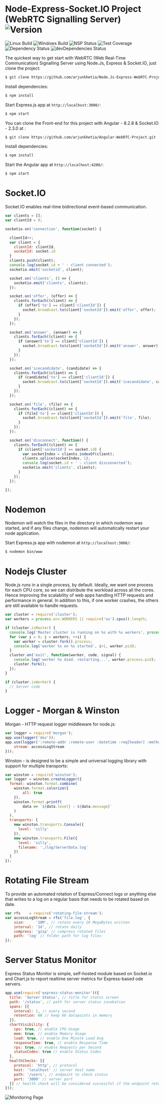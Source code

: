 # Node-Express-Socket.IO Project (WebRTC Signalling Server)   ![Version][version-image]

![Linux Build][linuxbuild-image]
![Windows Build][windowsbuild-image]
![NSP Status][nspstatus-image]
![Test Coverage][coverage-image]
![Dependency Status][dependency-image]
![devDependencies Status][devdependency-image]

The quickest way to get start with WebRTC (Web Real-Time Communication) Signalling Server using Node.Js, Express & Socket.IO, just clone the project:

```bash
$ git clone https://github.com/arjunkhetia/Node.Js-Express-WebRTC-Project.git
```

Install dependencies:

```bash
$ npm install
```

Start Express.js app at `http://localhost:3000/`:

```bash
$ npm start
```

You can clone the Front-end for this project with Angular - 8.2.8 & Socket.IO - 2.3.0 at :

```bash
$ git clone https://github.com/arjunkhetia/Angular-WebRTC-Project.git
```

Install dependencies:

```bash
$ npm install
```

Start the Angular app at `http://localhost:4200/`:

```bash
$ npm start
```

# Socket.IO

Socket.IO enables real-time bidirectional event-based communication.

```js
var clients = [];
var clientId = 0;

socketio.on('connection', function(socket) {

  clientId++;
  var client = {
    clientId: clientId,
    socketId: socket.id
  }
  clients.push(client);
  console.log(socket.id + ' - client connected');
  socketio.emit('socketid', client);

  socket.on('clients', () => {
    socketio.emit('clients', clients);
  });

  socket.on('offer', (offer) => {
    clients.forEach((client) => {
      if (offer['to'] == client['clientId']) {
        socket.broadcast.to(client['socketId']).emit('offer', offer);
      }
    });
  });

  socket.on('answer', (answer) => {
    clients.forEach((client) => {
      if (answer['to'] == client['clientId']) {
        socket.broadcast.to(client['socketId']).emit('answer', answer);
      }
    });
  });

  socket.on('icecandidate', (candidate) => {
    clients.forEach((client) => {
      if (candidate['to'] == client['clientId']) {
        socket.broadcast.to(client['socketId']).emit('icecandidate', candidate);
      }
    });
  });

  socket.on('file', (file) => {
    clients.forEach((client) => {
      if (file['to'] == client['clientId']) {
        socket.broadcast.to(client['socketId']).emit('file', file);
      }
    });
  });

  socket.on('disconnect', function() {
    clients.forEach((client) => {
      if (client['socketId'] == socket.id) {
        var socketIndex = clients.indexOf(client);
        clients.splice(socketIndex, 1);
        console.log(socket.id + ' - client disconnected');
        socketio.emit('clients', clients);
      }
    });
  });

});
```

# Nodemon

Nodemon will watch the files in the directory in which nodemon was started, and if any files change, nodemon will automatically restart your node application.

Start Express.js app with nodemon at `http://localhost:3000/`:

```bash
$ nodemon bin/www
```

# Nodejs Cluster

Node.js runs in a single process, by default. Ideally, we want one process for each CPU core, so we can distribute the workload across all the cores. Hence improving the scalability of web apps handling HTTP requests and performance in general. In addition to this, if one worker crashes, the others are still available to handle requests.

```js
var cluster = require('cluster');
var workers = process.env.WORKERS || require('os').cpus().length;

if (cluster.isMaster) {
  console.log('Master cluster is running on %s with %s workers', process.pid, workers);
  for (var i = 0; i < workers; ++i) {
    var worker = cluster.fork().process;
    console.log('worker %s on %s started', i+1, worker.pid);
  }
  cluster.on('exit', function(worker, code, signal) {
    console.log('worker %s died. restarting...', worker.process.pid);
    cluster.fork();
  });
}

if (cluster.isWorker) {
  // Server code
}
```

# Logger - Morgan & Winston

Morgan - HTTP request logger middleware for node.js:

```js
var logger = require('morgan');
app.use(logger('dev'));
app.use(logger(':remote-addr :remote-user :datetime :req[header] :method :url HTTP/:http-version :status :res[content-length] :res[header] :response-time[digits] :referrer :user-agent', {
    stream: accessLogStream
}));
```

Winston - is designed to be a simple and universal logging library with support for multiple transports:

```js
var winston = require('winston');
var logger = winston.createLogger({
  format: winston.format.combine(
    winston.format.colorize({
        all: true
    }),
    winston.format.printf(
        data => `${data.level} : ${data.message}`
    )
  ),
  transports: [
    new winston.transports.Console({
      level: 'silly'
    }),
    new winston.transports.File({
      level: 'silly',
      filename: './log/ServerData.log'
    })
  ]
});
```

# Rotating File Stream

To provide an automated rotation of Express/Connect logs or anything else that writes to a log on a regular basis that needs to be rotated based on date.

```js
var rfs    = require('rotating-file-stream');
var accessLogStream = rfs('file.log', {
    size:     '10M', // rotate every 10 MegaBytes written
    interval: '1d', // rotate daily
    compress: 'gzip' // compress rotated files
    path: 'log' // folder path for log files
});
```

# Server Status Monitor

Express Status Monitor is simple, self-hosted module based on Socket.io and Chart.js to report realtime server metrics for Express-based ode servers.

```js
app.use(require('express-status-monitor')({
  title: 'Server Status', // title for status screen
  path: '/status', // path for server status invokation
  spans: [{
    interval: 1, // every second
    retention: 60 // keep 60 datapoints in memory
  }],
  chartVisibility: {
    cpu: true, // enable CPU Usage
    mem: true, // enable Memory Usage
    load: true, // enable One Minute Load Avg
    responseTime: true, // enable Response Time
    rps: true, // enable Requests per Second
    statusCodes: true // enable Status Codes
  },
  healthChecks: [{
    protocol: 'http', // protocol
    host: 'localhost' // server host name
    path: '/users', // endpoint to check status
    port: '3000' // server port
  }] // health check will be considered successful if the endpoint returns a 200 status code
}));
```

![Monitoring Page](https://github.com/arjunkhetia/Node.Js-Express-WebRTC-Project/blob/master/public/status-monitor.png "Monitoring Page")

[version-image]: https://img.shields.io/badge/Version-1.0.0-orange.svg
[linuxbuild-image]: https://img.shields.io/badge/Linux-passing-brightgreen.svg
[windowsbuild-image]: https://img.shields.io/badge/Windows-passing-brightgreen.svg
[nspstatus-image]: https://img.shields.io/badge/nsp-no_known_vulns-blue.svg
[coverage-image]: https://img.shields.io/coveralls/expressjs/express/master.svg
[dependency-image]: https://img.shields.io/badge/dependencies-up_to_date-brightgreen.svg
[devdependency-image]: https://img.shields.io/badge/devdependencies-up_to_date-yellow.svg
